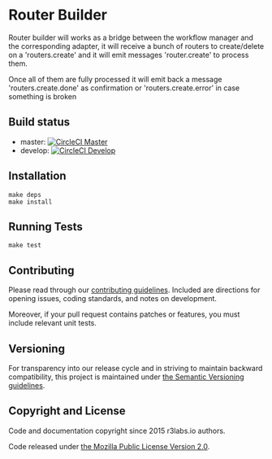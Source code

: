 # Router Builder

Router builder will works as a bridge between the workflow manager and the corresponding adapter, it will receive a bunch of routers to create/delete on a 'routers.create' and it will emit messages 'router.create' to process them. 

Once all of them are fully processed it will emit back a message 'routers.create.done' as confirmation or 'routers.create.error' in case something is broken

## Build status

* master:  [![CircleCI Master](https://circleci.com/gh/ErnestIO/router-builder/tree/master.svg?style=svg&circle-token=627e89c447fe342aff9815ca146b081a37c075ad)](https://circleci.com/gh/ErnestIO/router-builder/tree/master)
* develop: [![CircleCI Develop](https://circleci.com/gh/ErnestIO/router-builder/tree/develop.svg?style=svg&circle-token=627e89c447fe342aff9815ca146b081a37c075ad)](https://circleci.com/gh/ErnestIO/router-builder/tree/develop)

## Installation

```
make deps
make install
```


## Running Tests

```
make test
```

## Contributing

Please read through our
[contributing guidelines](CONTRIBUTING.md).
Included are directions for opening issues, coding standards, and notes on
development.

Moreover, if your pull request contains patches or features, you must include
relevant unit tests.

## Versioning

For transparency into our release cycle and in striving to maintain backward
compatibility, this project is maintained under [the Semantic Versioning guidelines](http://semver.org/). 

## Copyright and License

Code and documentation copyright since 2015 r3labs.io authors.

Code released under
[the Mozilla Public License Version 2.0](LICENSE).
